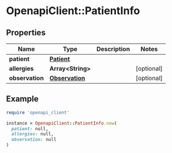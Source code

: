 # OpenapiClient::PatientInfo

## Properties

| Name | Type | Description | Notes |
| ---- | ---- | ----------- | ----- |
| **patient** | [**Patient**](Patient.md) |  |  |
| **allergies** | **Array&lt;String&gt;** |  | [optional] |
| **observation** | [**Observation**](Observation.md) |  | [optional] |

## Example

```ruby
require 'openapi_client'

instance = OpenapiClient::PatientInfo.new(
  patient: null,
  allergies: null,
  observation: null
)
```

